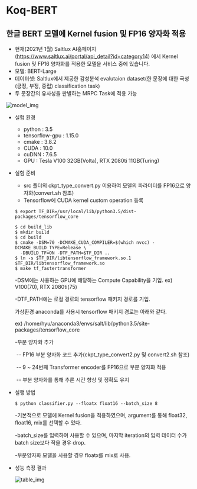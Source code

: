 # Koq-BERT

## 한글 BERT 모델에 Kernel fusion 및 FP16 양자화 적용

- 현재(2021년 1월) Saltlux AI홈페이지(https://www.saltlux.ai/portal/api_detail?id=category14) 에서 Kernel fusion 및 FP16 양자화를 적용한 모델을 서비스 중에 있습니다.
- 모델: BERT-Large
- 데이터셋: Saltlux에서 제공한 감성분석 evalutaion dataset(한 문장에 대한 극성(긍정, 부정, 중립) classification task)
- 두 문장간의 유사성을 판별하는 MRPC Task에 적용 가능

![model_img](https://user-images.githubusercontent.com/33375019/105456789-1d9de100-5cc9-11eb-9e75-e01404f0784d.png)

- 실험 환경
  - python : 3.5
  - tensorflow-gpu : 1.15.0
  - cmake : 3.8.2
  - CUDA : 10.0
  - cuDNN : 7.6.5
  - GPU : Tesla V100 32GB(Volta), RTX 2080ti 11GB(Turing)


- 실험 준비

  - src 폴더의 ckpt_type_convert.py 이용하여 모델의 파라미터를 FP16으로 양자화(convert.sh 참조)
  - Tensorflow에 CUDA kernel custom operation 등록

  ```shell
  $ export TF_DIR=/usr/local/lib/python3.5/dist-packages/tensorflow_core
  
  $ cd build_lib
  $ mkdir build
  $ cd build
  $ cmake -DSM=70 -DCMAKE_CUDA_COMPILER=$(which nvcc) -DCMAKE_BUILD_TYPE=Release \
    -DBUILD_TF=ON -DTF_PATH=$TF_DIR ..
  $ ln -s $TF_DIR/libtensorflow_framework.so.1 $TF_DIR/libtensorflow_framework.so
  $ make tf_fastertransformer
  ```

  -DSM에는 사용하는 GPU에 해당하는 Compute Capability을 기입. ex) V100(70), RTX 2080ti(75)

  -DTF_PATH에는 로컬 경로의 tensorflow 패키지 경로를 기입.

   가상환경 anaconda를 사용시 tensorflow 패키지 경로는 아래와 같다.

    ex) /home/hyu/anaconda3/envs/salt/lib/python3.5/site-packages/tensorflow_core

  -부분 양자화 추가

  ​	-- FP16 부분 양자화 코드 추가(ckpt_type_convert2.py 및 convert2.sh 참조) 

  ​	-- 9 ~ 24번째 Transformer encoder를 FP16으로 부분 양자화 적용

  ​	-- 부분 양자화를 통해 추론 시간 향상 및 정확도 유지

  

- 실행 방법

  ```shell
  $ python classifier.py --floatx float16 --batch_size 8
  ```

  -기본적으로 모델에 Kernel fusion을 적용하였으며, argument를 통해 float32, float16, mix를 선택할 수 있다.

  -batch_size를 입력하여 사용할 수 있으며, 마지막 iteration의 입력 데이터 수가 batch size보다 작을 경우 drop.

  -부분양자화 모델을 사용할 경우 floatx를 mix로 사용.

  

- 성능 측정 결과

  ![table_img](https://user-images.githubusercontent.com/33375019/105458787-8a66aa80-5ccc-11eb-8c36-abb7074a8fff.png)
  
 
